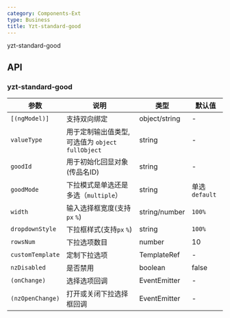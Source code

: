 ```yaml
---
category: Components-Ext
type: Business
title: Yzt-standard-good
---
```


yzt-standard-good

## API

### yzt-standard-good

| 参数 | 说明 | 类型 | 默认值 |
| --- | --- | --- | --- |
| `[(ngModel)]` | 支持双向绑定 | object/string | - |
| `valueType` | 用于定制输出值类型,可选值为 `object` `fullObject` | string | - |
| `goodId` | 用于初始化回显对象(传品名ID) | string | - |
| `goodMode` | 下拉模式是单选还是多选（`multiple`） | string | 单选`default` |
| `width` | 输入选择框宽度(支持`px` `%`) | string/number | `100%` |
| `dropdownStyle` | 下拉框样式(支持`px` `%`) | string | `100%` |
| `rowsNum` | 下拉选项数目 | number | 10 |
| `customTemplate` | 定制下拉选项 | TemplateRef | - |
| `nzDisabled` | 是否禁用 | boolean | false |
| `(onChange)` | 选择选项回调 | EventEmitter | - |
| `(nzOpenChange)` | 打开或关闭下拉选择框回调 | EventEmitter | - |
